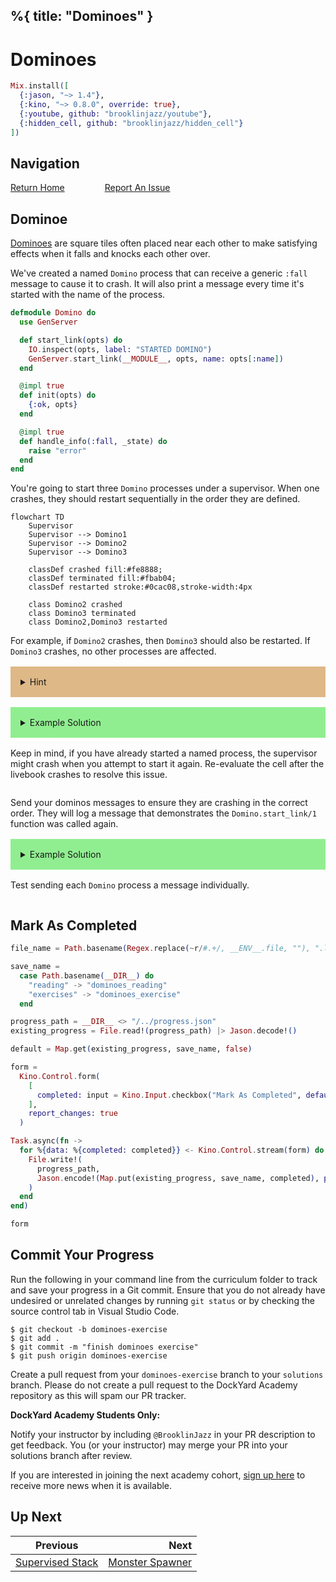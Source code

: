 %{
  title: "Dominoes"
}
---
# Dominoes

```elixir
Mix.install([
  {:jason, "~> 1.4"},
  {:kino, "~> 0.8.0", override: true},
  {:youtube, github: "brooklinjazz/youtube"},
  {:hidden_cell, github: "brooklinjazz/hidden_cell"}
])
```

## Navigation

[Return Home](../start.livemd)<span style="padding: 0 30px"></span>
[Report An Issue](https://github.com/DockYard-Academy/beta_curriculum/issues/new?assignees=&labels=&template=issue.md&title=)

## Dominoe

[Dominoes](https://en.wikipedia.org/wiki/Dominoes) are square tiles often placed near each other to make satisfying effects when it falls and knocks each other over.

We've created a named `Domino` process that can receive a generic `:fall` message to cause it to crash. It will also print a message every time it's started with the name of the process.

```elixir
defmodule Domino do
  use GenServer

  def start_link(opts) do
    IO.inspect(opts, label: "STARTED DOMINO")
    GenServer.start_link(__MODULE__, opts, name: opts[:name])
  end

  @impl true
  def init(opts) do
    {:ok, opts}
  end

  @impl true
  def handle_info(:fall, _state) do
    raise "error"
  end
end
```

You're going to start three `Domino` processes under a supervisor. When one crashes, they should restart sequentially in the order they are defined.

<!-- livebook:{"break_markdown":true} -->

```mermaid
flowchart TD 
    Supervisor
    Supervisor --> Domino1
    Supervisor --> Domino2
    Supervisor --> Domino3

    classDef crashed fill:#fe8888;
    classDef terminated fill:#fbab04;
    classDef restarted stroke:#0cac08,stroke-width:4px

    class Domino2 crashed
    class Domino3 terminated
    class Domino2,Domino3 restarted
```

<!-- livebook:{"break_markdown":true} -->

For example, if `Domino2` crashes, then `Domino3` should also be restarted. If `Domino3` crashes, no other processes are affected.

<details style="background-color: burlywood; padding: 1rem; margin: 1rem 0;">
<summary>Hint</summary>
Use the <code>:rest_for_one</code> strategy for your supervisor.
</details>

<details style="background-color: lightgreen; padding: 1rem; margin: 1rem 0;">
<summary>Example Solution</summary>

```elixir
children = [
  %{
    id: :domino1,
    start: {Domino, :start_link, [[name: :domino1]]}
  },
  %{
    id: :domino2,
    start: {Domino, :start_link, [[name: :domino2]]}
  },
  %{
    id: :domino3,
    start: {Domino, :start_link, [[name: :domino3]]}
  }
]

Supervisor.start_link(children, strategy: :rest_for_one)
```

</details>

Keep in mind, if you have already started a named process, the supervisor might crash when you attempt to start it again. Re-evaluate the cell after the livebook crashes to resolve this issue.

```elixir

```

Send your dominos messages to ensure they are crashing in the correct order. They will log a message that demonstrates the `Domino.start_link/1` function was called again.

<details style="background-color: lightgreen; padding: 1rem; margin: 1rem 0;">
<summary>Example Solution</summary>

Replace `:domino_name` with the name of a domino process you started in the supervisor above.

```elixir
Process.send(:domino_name, :fall, [])
```

</details>

Test sending each `Domino` process a message individually.

```elixir

```

## Mark As Completed

<!-- livebook:{"attrs":{"source":"file_name = Path.basename(Regex.replace(~r/#.+/, __ENV__.file, \"\"), \".livemd\")\n\nsave_name =\n  case Path.basename(__DIR__) do\n    \"reading\" -> \"dominoes_reading\"\n    \"exercises\" -> \"dominoes_exercise\"\n  end\n\nprogress_path = __DIR__ <> \"/../progress.json\"\nexisting_progress = File.read!(progress_path) |> Jason.decode!()\n\ndefault = Map.get(existing_progress, save_name, false)\n\nform =\n  Kino.Control.form(\n    [\n      completed: input = Kino.Input.checkbox(\"Mark As Completed\", default: default)\n    ],\n    report_changes: true\n  )\n\nTask.async(fn ->\n  for %{data: %{completed: completed}} <- Kino.Control.stream(form) do\n    File.write!(\n      progress_path,\n      Jason.encode!(Map.put(existing_progress, save_name, completed), pretty: true)\n    )\n  end\nend)\n\nform","title":"Track Your Progress"},"chunks":null,"kind":"Elixir.HiddenCell","livebook_object":"smart_cell"} -->

```elixir
file_name = Path.basename(Regex.replace(~r/#.+/, __ENV__.file, ""), ".livemd")

save_name =
  case Path.basename(__DIR__) do
    "reading" -> "dominoes_reading"
    "exercises" -> "dominoes_exercise"
  end

progress_path = __DIR__ <> "/../progress.json"
existing_progress = File.read!(progress_path) |> Jason.decode!()

default = Map.get(existing_progress, save_name, false)

form =
  Kino.Control.form(
    [
      completed: input = Kino.Input.checkbox("Mark As Completed", default: default)
    ],
    report_changes: true
  )

Task.async(fn ->
  for %{data: %{completed: completed}} <- Kino.Control.stream(form) do
    File.write!(
      progress_path,
      Jason.encode!(Map.put(existing_progress, save_name, completed), pretty: true)
    )
  end
end)

form
```

## Commit Your Progress

Run the following in your command line from the curriculum folder to track and save your progress in a Git commit.
Ensure that you do not already have undesired or unrelated changes by running `git status` or by checking the source control tab in Visual Studio Code.

```
$ git checkout -b dominoes-exercise
$ git add .
$ git commit -m "finish dominoes exercise"
$ git push origin dominoes-exercise
```

Create a pull request from your `dominoes-exercise` branch to your `solutions` branch.
Please do not create a pull request to the DockYard Academy repository as this will spam our PR tracker.

**DockYard Academy Students Only:**

Notify your instructor by including `@BrooklinJazz` in your PR description to get feedback.
You (or your instructor) may merge your PR into your solutions branch after review.

If you are interested in joining the next academy cohort, [sign up here](https://academy.dockyard.com/) to receive more news when it is available.

## Up Next

| Previous                                                 | Next                                                   |
| -------------------------------------------------------- | -----------------------------------------------------: |
| [Supervised Stack](../exercises/supervised_stack.livemd) | [Monster Spawner](../exercises/monster_spawner.livemd) |

